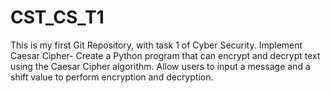 # CST_CS_T1
This is my first Git Repository, with task 1 of Cyber Security.
Implement Caesar Cipher- Create a Python program that can encrypt and decrypt text using the Caesar Cipher algorithm. Allow users to input a message and a shift value to perform encryption and decryption.
